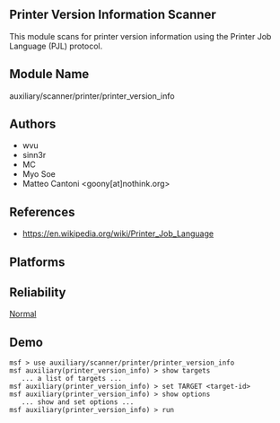 ## Printer Version Information Scanner

This module scans for printer version information using the 
Printer Job Language (PJL) protocol.


## Module Name
auxiliary/scanner/printer/printer_version_info

## Authors
* wvu
* sinn3r
* MC
* Myo Soe
* Matteo Cantoni <goony[at]nothink.org>


## References
* https://en.wikipedia.org/wiki/Printer_Job_Language




## Platforms


## Reliability
[Normal](https://github.com/rapid7/metasploit-framework/wiki/Exploit-Ranking)

## Demo

```
msf > use auxiliary/scanner/printer/printer_version_info
msf auxiliary(printer_version_info) > show targets
   ... a list of targets ...
msf auxiliary(printer_version_info) > set TARGET <target-id>
msf auxiliary(printer_version_info) > show options
   ... show and set options ...
msf auxiliary(printer_version_info) > run
```
    
    